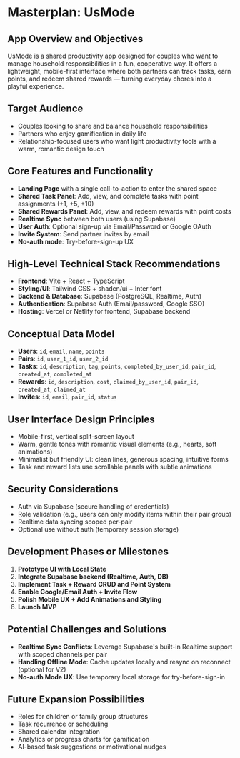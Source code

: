 # Masterplan: UsMode

## App Overview and Objectives

UsMode is a shared productivity app designed for couples who want to manage household responsibilities in a fun, cooperative way. It offers a lightweight, mobile-first interface where both partners can track tasks, earn points, and redeem shared rewards — turning everyday chores into a playful experience.

## Target Audience

* Couples looking to share and balance household responsibilities
* Partners who enjoy gamification in daily life
* Relationship-focused users who want light productivity tools with a warm, romantic design touch

## Core Features and Functionality

* **Landing Page** with a single call-to-action to enter the shared space
* **Shared Task Panel**: Add, view, and complete tasks with point assignments (+1, +5, +10)
* **Shared Rewards Panel**: Add, view, and redeem rewards with point costs
* **Realtime Sync** between both users (using Supabase)
* **User Auth**: Optional sign-up via Email/Password or Google OAuth
* **Invite System**: Send partner invites by email
* **No-auth mode**: Try-before-sign-up UX

## High-Level Technical Stack Recommendations

* **Frontend**: Vite + React + TypeScript
* **Styling/UI**: Tailwind CSS + shadcn/ui + Inter font
* **Backend & Database**: Supabase (PostgreSQL, Realtime, Auth)
* **Authentication**: Supabase Auth (Email/password, Google SSO)
* **Hosting**: Vercel or Netlify for frontend, Supabase backend

## Conceptual Data Model

* **Users**: `id`, `email`, `name`, `points`
* **Pairs**: `id`, `user_1_id`, `user_2_id`
* **Tasks**: `id`, `description`, `tag`, `points`, `completed_by_user_id`, `pair_id`, `created_at`, `completed_at`
* **Rewards**: `id`, `description`, `cost`, `claimed_by_user_id`, `pair_id`, `created_at`, `claimed_at`
* **Invites**: `id`, `email`, `pair_id`, `status`

## User Interface Design Principles

* Mobile-first, vertical split-screen layout
* Warm, gentle tones with romantic visual elements (e.g., hearts, soft animations)
* Minimalist but friendly UI: clean lines, generous spacing, intuitive forms
* Task and reward lists use scrollable panels with subtle animations

## Security Considerations

* Auth via Supabase (secure handling of credentials)
* Role validation (e.g., users can only modify items within their pair group)
* Realtime data syncing scoped per-pair
* Optional use without auth (temporary session storage)

## Development Phases or Milestones

1. **Prototype UI with Local State**
2. **Integrate Supabase backend (Realtime, Auth, DB)**
3. **Implement Task + Reward CRUD and Point System**
4. **Enable Google/Email Auth + Invite Flow**
5. **Polish Mobile UX + Add Animations and Styling**
6. **Launch MVP**

## Potential Challenges and Solutions

* **Realtime Sync Conflicts**: Leverage Supabase's built-in Realtime support with scoped channels per pair
* **Handling Offline Mode**: Cache updates locally and resync on reconnect (optional for V2)
* **No-auth Mode UX**: Use temporary local storage for try-before-sign-in

## Future Expansion Possibilities

* Roles for children or family group structures
* Task recurrence or scheduling
* Shared calendar integration
* Analytics or progress charts for gamification
* AI-based task suggestions or motivational nudges
